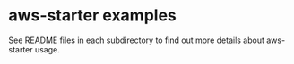 # aws-starter examples

See README files in each subdirectory to find out more
details about aws-starter usage.
